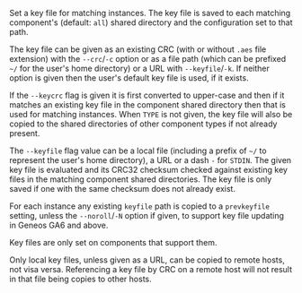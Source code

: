 Set a key file for matching instances. The key file is saved to each matching component's (default: `all`) shared directory and the configuration set to that path.

The key file can be given as an existing CRC (with or without `.aes` file extension) with the `--crc`/`-c` option or as a file path (which can be prefixed `~/` for the user's home directory) or a URL with `--keyfile`/`-k`. If neither option is given then the user's default key file is used, if it exists.

If the `--keycrc` flag is given it is first converted to upper-case and then if it matches an existing key file in the component shared directory then that is used for matching instances. When `TYPE` is not given, the key file will also be copied to the shared directories of other component types if not already present.

The `--keyfile` flag value can be a local file (including a prefix of `~/` to represent the user's home directory), a URL or a dash `-` for `STDIN`. The given key file is evaluated and its CRC32 checksum checked against existing key files in the matching component shared directories. The key file is only saved if one with the same checksum does not already exist. 

For each instance any existing `keyfile` path is copied to a `prevkeyfile` setting, unless the `--noroll`/`-N` option if given, to support key file updating in Geneos GA6 and above.

Key files are only set on components that support them.

Only local key files, unless given as a URL, can be copied to remote hosts, not visa versa. Referencing a key file by CRC on a remote host will not result in that file being copies to other hosts.
